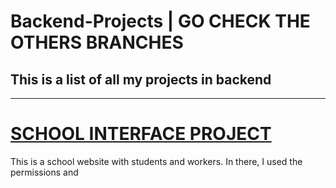 ﻿# Backend-Projects | GO CHECK THE OTHERS BRANCHES

<h2>This is a list of all my projects in backend</h2>

________________________________________________________________________________________________________________________________________________


<h1><u>SCHOOL INTERFACE PROJECT</u></h1>

This is a school website with students and workers.
In there, I used the permissions and
